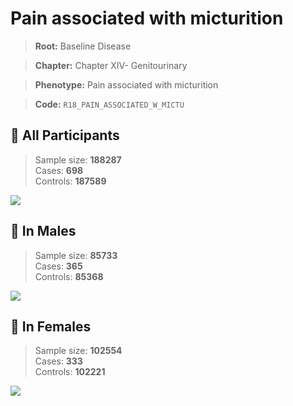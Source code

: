 # Pain associated with micturition

> **Root:** Baseline Disease  

> **Chapter:** Chapter XIV- Genitourinary  

> **Phenotype:** Pain associated with micturition  

> **Code:** `R18_PAIN_ASSOCIATED_W_MICTU`

## 🧪 All Participants  
> Sample size: **188287**  
> Cases: **698**  
> Controls: **187589**
<img src="/Disease/Figures/ALL/Incidence/R18_PAIN_ASSOCIATED_W_MICTU.png"/>
<CsvTable src="/Disease_Data/ALL/Incidence/COX_R18_PAIN_ASSOCIATED_W_MICTU.csv" label="🔍 View full results" />

## 👨 In Males  
> Sample size: **85733**  
> Cases: **365**  
> Controls: **85368**
<img src="/Disease/Figures/Male/Incidence/R18_PAIN_ASSOCIATED_W_MICTU.png"/>
<CsvTable src="/Disease_Data/Male/Incidence/COX_R18_PAIN_ASSOCIATED_W_MICTU.csv" label="🔍 View full results" />

## 👩 In Females  
> Sample size: **102554**  
> Cases: **333**  
> Controls: **102221**
<img src="/Disease/Figures/Female/Incidence/R18_PAIN_ASSOCIATED_W_MICTU.png"/>
<CsvTable src="/Disease_Data/Female/Incidence/COX_R18_PAIN_ASSOCIATED_W_MICTU.csv" label="🔍 View full results" />
